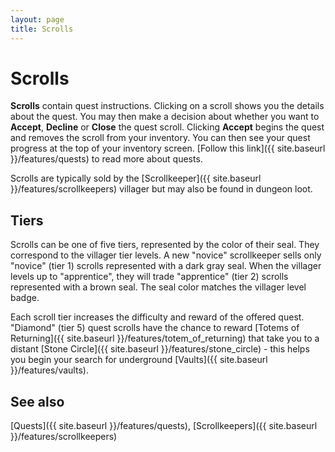 ```yaml
---
layout: page
title: Scrolls
---
```


# Scrolls

**Scrolls** contain quest instructions. Clicking on a scroll shows you the details about the quest.  You may then make a decision about whether you want to **Accept**, **Decline** or **Close** the quest scroll.  Clicking **Accept** begins the quest and removes the scroll from your inventory. You can then see your quest progress at the top of your inventory screen. [Follow this link]({{ site.baseurl }}/features/quests) to read more about quests.

Scrolls are typically sold by the [Scrollkeeper]({{ site.baseurl }}/features/scrollkeepers) villager but may also be found in dungeon loot.

## Tiers

Scrolls can be one of five tiers, represented by the color of their seal.  They correspond to the villager tier levels.  A new "novice" scrollkeeper sells only "novice" (tier 1) scrolls represented with a dark gray seal. When the villager levels up to "apprentice", they will trade "apprentice" (tier 2) scrolls represented with a brown seal. The seal color matches the villager level badge.

Each scroll tier increases the difficulty and reward of the offered quest. "Diamond" (tier 5) quest scrolls have the chance to reward [Totems of Returning]({{ site.baseurl }}/features/totem_of_returning) that take you to a distant [Stone Circle]({{ site.baseurl }}/features/stone_circle) - this helps you begin your search for underground [Vaults]({{ site.baseurl }}/features/vaults).

## See also

[Quests]({{ site.baseurl }}/features/quests), [Scrollkeepers]({{ site.baseurl }}/features/scrollkeepers)